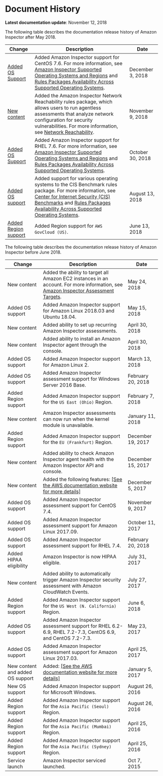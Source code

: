 # Document History<a name="document-history"></a>

**Latest documentation update**: November 12, 2018

The following table describes the documentation release history of Amazon Inspector after May 2018\.

| Change | Description | Date | 
| --- |--- |--- |
| [Added OS Support](#document-history) | Added Amazon Inspector support for CentOS 7\.6\. For more information, see [Amazon Inspector Supported Operating Systems and Regions](https://docs.aws.amazon.com/inspector/latest/userguide/inspector_supported_os_regions.html) and [Rules Packages Availability Across Supported Operating Systems](https://docs.aws.amazon.com/inspector/latest/userguide/inspector_rule-packages_across_os.html)\. | December 3, 2018 | 
| [New content](#document-history) | Added the Amazon Inspector Network Reachability rules package, which allows users to run agentless assessments that analyze network configuration for security vulnerabilities\. For more information, see [Network Reachability](https://docs.aws.amazon.com/inspector/latest/userguide/inspector_network-reachability.html)\. | November 9, 2018 | 
| [Added OS Support](#document-history) | Added Amazon Inspector support for RHEL 7\.6\. For more information, see [Amazon Inspector Supported Operating Systems and Regions](https://docs.aws.amazon.com/inspector/latest/userguide/inspector_supported_os_regions.html) and [Rules Packages Availability Across Supported Operating Systems](https://docs.aws.amazon.com/inspector/latest/userguide/inspector_rule-packages_across_os.html)\. | October 30, 2018 | 
| [Added OS support](#document-history) | Added support for various operating systems to the CIS Benchmark rules package\. For more information, see [Center for Internet Security \(CIS\) Benchmarks](https://docs.aws.amazon.com/inspector/latest/userguide/inspector_cis.html) and [Rules Packages Availability Across Supported Operating Systems](https://docs.aws.amazon.com/inspector/latest/userguide/inspector_rule-packages_across_os.html)\. | August 13, 2018 | 
| [Added Region support](#document-history) | Added Region support for `AWS GovCloud (US)`\. | June 13, 2018 | 

The following table describes the documentation release history of Amazon Inspector before June 2018\.


| Change | Description | Date | 
| --- | --- | --- | 
| New content |  Added the ability to target all Amazon EC2 instances in an account\. For more information, see [Amazon Inspector Assessment Targets](inspector_applications.md)\.   | May 24, 2018 | 
| Added OS support |  Added Amazon Inspector support for Amazon Linux 2018\.03 and Ubuntu 18\.04\.  | May 15, 2018 | 
| New content |  Added ability to set up recurring Amazon Inspector assessments\.  | April 30, 2018 | 
| New content |  Added ability to install an Amazon Inspector agent through the console\.  | April 30, 2018 | 
| Added OS support |  Added Amazon Inspector support for Amazon Linux 2\.  | March 13, 2018 | 
| Added OS support |  Added Amazon Inspector assessment support for Windows Server 2016 Base\.  | February 20, 2018 | 
| Added Region support |  Added Amazon Inspector support for the `US East (Ohio)` Region\.  | February 7, 2018 | 
| New content |  Amazon Inspector assessments can now run when the kernel module is unavailable\.  | January 11, 2018 | 
| Added Region support |  Added Amazon Inspector support for the `EU (Frankfurt)` Region\.  | December 19, 2017 | 
| New content |  Added ability to check Amazon Inspector agent health with the Amazon Inspector API and console\.  | December 15, 2017 | 
| New content |  Added the following features: [\[See the AWS documentation website for more details\]](http://docs.aws.amazon.com/inspector/latest/userguide/document-history.html)  | December 5, 2017 | 
| Added OS support |  Added Amazon Inspector assessment support for CentOS 7\.4\.  | November 9, 2017 | 
| Added OS support |  Added Amazon Inspector assessment support for Amazon Linux 2017\.09\.  | October 11, 2017 | 
| Added OS support |  Added Amazon Inspector assessment support for RHEL 7\.4\.  | February 20, 2018 | 
| Added HIPAA eligibility |  Amazon Inspector is now HIPAA eligible\.  | July 31, 2017 | 
| New content |  Added ability to automatically trigger Amazon Inspector security assessment with Amazon CloudWatch Events\.  | July 27, 2017 | 
| Added Region support |  Added Amazon Inspector support for the `US West (N. California)` Region\.  | June 6, 2018 | 
| Added OS support |  Added Amazon Inspector assessment support for RHEL 6\.2\-6\.9, RHEL 7\.2\-7\.3, CentOS 6\.9, and CentOS 7\.2\-7\.3\.  | May 23, 2017 | 
| Added OS support |  Added Amazon Inspector assessment support for Amazon Linux 2017\.03\.  | April 25, 2017 | 
| New content and added OS support |  Added:  [\[See the AWS documentation website for more details\]](http://docs.aws.amazon.com/inspector/latest/userguide/document-history.html)  | January 5, 2017 | 
| New OS support |  Added Amazon Inspector support for Microsoft Windows\.  | August 26, 2016 | 
| Added Region support |  Added Amazon Inspector support for the `Asia Pacific (Seoul)` Region\.  | August 26, 2016 | 
| Added Region support |  Added Amazon Inspector support for the `Asia Pacific (Mumbai)` Region\.  | April 25, 2016 | 
| Added Region support |  Added Amazon Inspector support for the `Asia Pacific (Sydney)` Region\.   | April 25, 2016 | 
| Service launch |  Amazon Inspector serviced launched\.  | Oct 7, 2015 | 